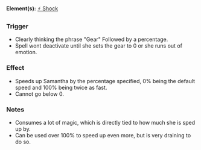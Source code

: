 **Element(s):** [⚡️ Shock](<../../../Magic/Elements/⚡️ Shock.md>)
### Trigger
- Clearly thinking the phrase "Gear" Followed by a percentage.
- Spell wont deactivate until she sets the gear to 0 or she runs out of emotion.
### Effect
- Speeds up Samantha by the percentage specified, 0% being the default speed and 100% being twice as fast.
- Cannot go below 0.
### Notes
- Consumes a lot of magic, which is directly tied to how much she is sped up by. 
- Can be used over 100% to speed up even more, but is very draining to do so.
